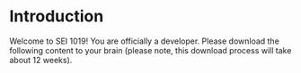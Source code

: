 # Introduction



Welcome to SEI 1019! You are officially a developer. Please download the following content to your brain \(please note, this download process will take about 12 weeks\).

